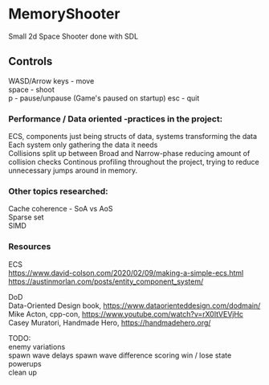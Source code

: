 # MemoryShooter
Small 2d Space Shooter done with SDL 

## Controls  
WASD/Arrow keys - move   
space - shoot  
p - pause/unpause (Game's paused on startup) 
esc - quit

### Performance / Data oriented -practices in the project:   
ECS, components just being structs of data, systems transforming the data
Each system only gathering the data it needs  
Collisions split up between Broad and Narrow-phase reducing amount of collision checks 
Continous profiling throughout the project, trying to reduce unnecessary jumps around in memory.  
 
### Other topics researched:  
Cache coherence - SoA vs AoS  
Sparse set  
SIMD  

### Resources
ECS  
https://www.david-colson.com/2020/02/09/making-a-simple-ecs.html  
https://austinmorlan.com/posts/entity_component_system/  

DoD  
Data-Oriented Design book, https://www.dataorienteddesign.com/dodmain/  
Mike Acton, cpp-con, https://www.youtube.com/watch?v=rX0ItVEVjHc  
Casey Muratori, Handmade Hero, https://handmadehero.org/  

TODO:  
enemy variations  
spawn wave delays
spawn wave difference
scoring
win / lose state
powerups  
clean up
